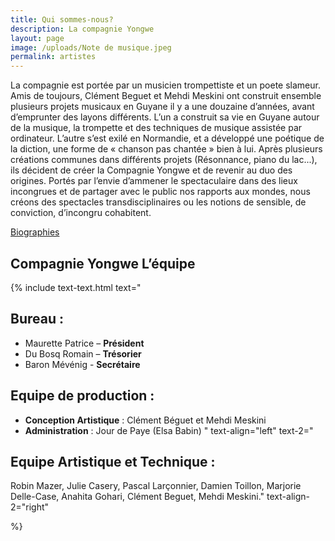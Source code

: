 ```yaml
---
title: Qui sommes-nous?
description: La compagnie Yongwe
layout: page
image: /uploads/Note de musique.jpeg
permalink: artistes
---
```


La compagnie est portée par un  musicien trompettiste et un poete slameur. Amis de toujours, Clément Beguet et Mehdi Meskini ont construit ensemble plusieurs projets musicaux en Guyane
il y a une douzaine d’années, avant d’emprunter des layons différents.
L’un a construit sa vie en Guyane autour de la musique,
la trompette et des techniques de musique assistée par ordinateur.
L’autre s’est exilé en Normandie, et a développé une poétique de la diction,
une forme de « chanson pas chantée » bien à lui.
Après plusieurs créations communes dans différents projets (Résonnance, piano du lac...), ils décident de créer la Compagnie Yongwe et de revenir au duo des origines.
Portés par l’envie d’ammener le spectaculaire dans des lieux incongrues et de partager avec le public nos rapports aux mondes, nous créons des spectacles transdisciplinaires ou les notions de sensible, de conviction, d’incongru cohabitent.

[Biographies](biographies)

## Compagnie Yongwe L’équipe

{% include text-text.html 
text="
## Bureau :
- Maurette Patrice – **Président**
- Du Bosq Romain – **Trésorier**
- Baron Mévénig - **Secrétaire**

## Equipe de production :
- **Conception Artistique** : Clément Béguet et Mehdi Meskini
- **Administration** : Jour de Paye (Elsa Babin)
"
text-align="left"
text-2="
## Equipe Artistique et Technique :
Robin Mazer, Julie Casery, Pascal Larçonnier, Damien Toillon, Marjorie Delle-Case, Anahita Gohari, Clément Beguet, Mehdi Meskini."
text-align-2="right"

%}


